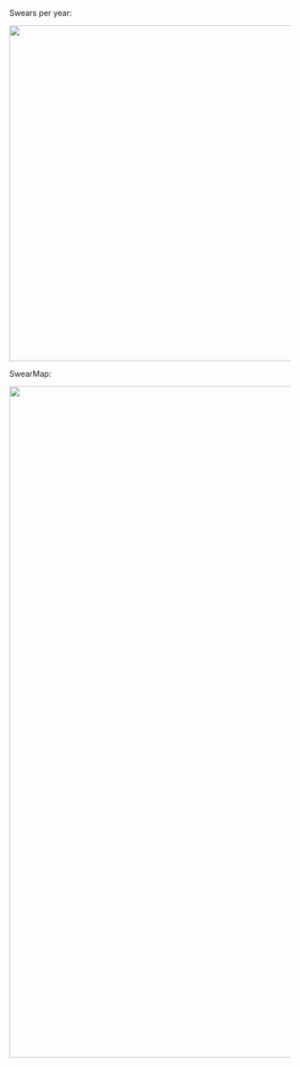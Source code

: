 Swears per year:
<div>
    <a href="https://plot.ly/~rsjudka/2.embed" target="_blank" title="" style="display: block; text-align: center;"><img src="https://plot.ly/~rsjudka/2.png" alt="" style="max-width: 100%;width: 600px;"  width="600" onerror="this.onerror=null;this.src='https://plot.ly/404.png';" /></a>
    <script data-plotly="rsjudka:2"  src="https://plot.ly/embed.js" async></script>
</div>

SwearMap:
<div>
    <a href="https://plot.ly/~rsjudka/6.embed" target="_blank" title="" style="display: block; text-align: center;"><img src="https://github.com/rsjudka/countVulgar/blob/master/graphs/words-years-count.png" alt="" style="max-width: 100%;width: 1200px;"  width="1600" onerror="this.onerror=null;this.src='https://plot.ly/404.png';" /></a>
    <script data-plotly="rsjudka:6"  src="https://plot.ly/embed.js" async></script>
</div>



